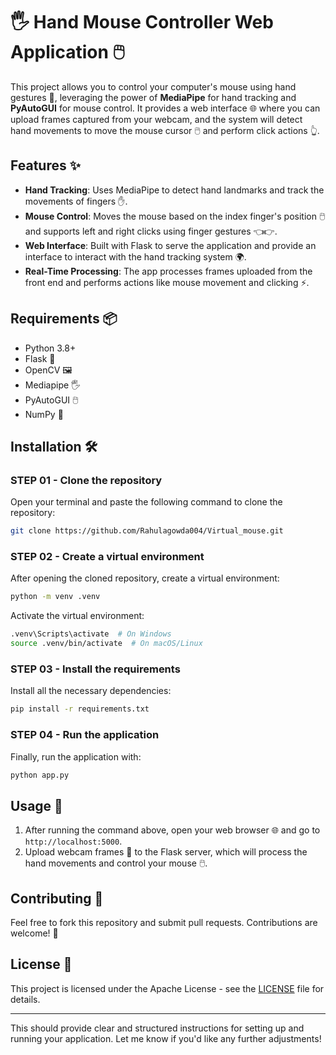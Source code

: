 # 🖐️ Hand Mouse Controller Web Application 🖱️

This project allows you to control your computer's mouse using hand gestures 🤚, leveraging the power of **MediaPipe** for hand tracking and **PyAutoGUI** for mouse control. It provides a web interface 🌐 where you can upload frames captured from your webcam, and the system will detect hand movements to move the mouse cursor 🖱️ and perform click actions 👆.

## Features ✨
- **Hand Tracking**: Uses MediaPipe to detect hand landmarks and track the movements of fingers ✋.
- **Mouse Control**: Moves the mouse based on the index finger's position 🖱️ and supports left and right clicks using finger gestures 👈👉.
- **Web Interface**: Built with Flask to serve the application and provide an interface to interact with the hand tracking system 🌍.
- **Real-Time Processing**: The app processes frames uploaded from the front end and performs actions like mouse movement and clicking ⚡.

## Requirements 📦
- Python 3.8+
- Flask 🧪
- OpenCV 🖼️
- Mediapipe 🖐️
- PyAutoGUI 🖱️
- NumPy 🔢

## Installation 🛠️

### STEP 01 - Clone the repository

Open your terminal and paste the following command to clone the repository:

```bash
git clone https://github.com/Rahulagowda004/Virtual_mouse.git
```

### STEP 02 - Create a virtual environment

After opening the cloned repository, create a virtual environment:

```bash
python -m venv .venv
```

Activate the virtual environment:

```bash
.venv\Scripts\activate  # On Windows
source .venv/bin/activate  # On macOS/Linux
```

### STEP 03 - Install the requirements

Install all the necessary dependencies:

```bash
pip install -r requirements.txt
```

### STEP 04 - Run the application

Finally, run the application with:

```bash
python app.py
```

## Usage 🚀

1. After running the command above, open your web browser 🌐 and go to `http://localhost:5000`.
2. Upload webcam frames 📸 to the Flask server, which will process the hand movements and control your mouse 🖱️.

## Contributing 🤝

Feel free to fork this repository and submit pull requests. Contributions are welcome! 🚀

## License 📝

This project is licensed under the Apache License - see the [LICENSE](LICENSE) file for details.

---

This should provide clear and structured instructions for setting up and running your application. Let me know if you'd like any further adjustments!
